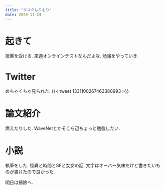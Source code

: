 ```yaml
---
title: "タスクもりもり"
date: 2020-11-24
---
```


# 起きて
授業を受ける. 来週オンラインテストなんだよな. 勉強をやっていき.

# Twitter
めちゃくちゃ見られた.
{{< tweet 1331100267463380993 >}}

# 論文紹介
燃えたりした. WaveNetとかそこら辺ちょっと勉強したい.
# 小説
執筆をした. 怪異と時間とSFと女女の話. 文字はオーバー気味だけど書きたいものが書けたので良かった.

明日は掃除へ.